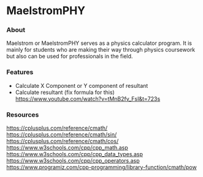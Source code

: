 # MaelstromPHY
### About ###
Maelstrom or MaelstromPHY serves as a physics calculator program. It is mainly for students who are making their way through physics coursework but also can be used for professionals in the field.
### Features ###
- Calculate X Component or Y component of resultant
- Calculate resultant (fix formula for this) https://www.youtube.com/watch?v=tMnB2fv_FsI&t=723s
### Resources ###
https://cplusplus.com/reference/cmath/
https://cplusplus.com/reference/cmath/sin/
https://cplusplus.com/reference/cmath/cos/
https://www.w3schools.com/cpp/cpp_math.asp
https://www.w3schools.com/cpp/cpp_data_types.asp
https://www.w3schools.com/cpp/cpp_operators.asp
https://www.programiz.com/cpp-programming/library-function/cmath/pow
